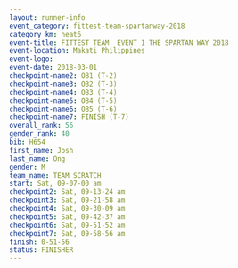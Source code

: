 ```yaml
---
layout: runner-info 
event_category: fittest-team-spartanway-2018 
category_km: heat6 
event-title: FITTEST TEAM  EVENT 1 THE SPARTAN WAY 2018 
event-location: Makati Philippines 
event-logo: 
event-date: 2018-03-01 
checkpoint-name2: OB1 (T-2) 
checkpoint-name3: OB2 (T-3) 
checkpoint-name4: OB3 (T-4) 
checkpoint-name5: OB4 (T-5) 
checkpoint-name6: OB5 (T-6) 
checkpoint-name7: FINISH (T-7) 
overall_rank: 56
gender_rank: 40
bib: H654
first_name: Josh
last_name: Ong
gender: M
team_name: TEAM SCRATCH
start: Sat, 09-07-00 am
checkpoint2: Sat, 09-13-24 am
checkpoint3: Sat, 09-21-58 am
checkpoint4: Sat, 09-30-09 am
checkpoint5: Sat, 09-42-37 am
checkpoint6: Sat, 09-51-52 am
checkpoint7: Sat, 09-58-56 am
finish: 0-51-56
status: FINISHER
---
```

